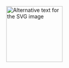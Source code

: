 <img src="https://zyne-bot.vercel.app/api/image" alt="Alternative text for the SVG image" width="150" />
